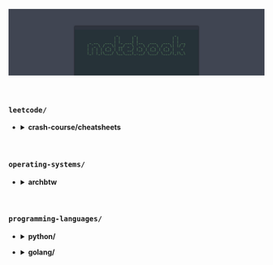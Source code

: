 ![Notebook Banner](https://raw.githubusercontent.com/kylecurtis/notebook/refs/heads/main/assets/banner/notebook-banner.png)

<br>

### `leetcode/`

- <details>
    <summary><strong>crash-course/cheatsheets</strong></summary>

    - `introduction`: Crash course overview
    - `resources/code-templates`: Common DSA patterns
    - `resources/stages-of-an-interview`: Interview prep
    - `resources/cheatsheets`: Big-O, and DSA charts and info

</details>

<br>

### `operating-systems/`

- <details>
    <summary><strong>archbtw</strong></summary>

    - `install`: Arch installation notes

</details>


<br>

### `programming-languages/`

- <details>
    <summary><strong>python/</strong></summary>

    - `00-toc/claude-toc`: Python topics generated by Claude 3.5 Sonnet
    - `00-toc/gpt-toc`: Python topics generated by ChatGPT 4o

</details>

- <details>
    <summary><strong>golang/</strong></summary>

    - `00-toc/claude-toc`: Go topics generated by Claude 3.5 Sonnet
    - `00-toc/gpt-toc`: Go topics generated by ChatGPT 4o
    - `01-basics/hello-world`: Breakdown of a basic Go program
    - `01-basics/variables`: Variables and constants
    - `02-data-types/integers`: Signed and unsigned integers
    - `02-data-types/floats`: Floating point numbers

</details>
